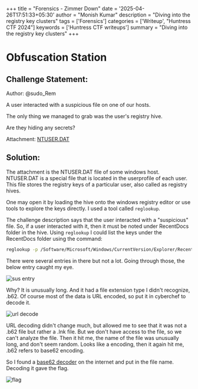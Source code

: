 +++
title = "Forensics - Zimmer Down"
date = '2025-04-26T17:51:33+05:30'
author = "Monish Kumar"
description = "Diving into the registry key clusters"
tags = ['Forensics']
categories = ['Writeup', "Huntress CTF 2024"]
keywords = ['Huntress CTF writeups']
summary = "Diving into the registry key clusters"
+++
# Obfuscation Station
## Challenge Statement:
Author: @sudo_Rem

A user interacted with a suspicious file on one of our hosts.  

The only thing we managed to grab was the user's registry hive.  

Are they hiding any secrets?

Attachment: [NTUSER.DAT](/others/huntressctf-2024/zimmer-down/NTUSER.DAT)

## Solution:
The attachment is the NTUSER.DAT file of some windows host. NTUSER.DAT is a special file that is located in the userprofile of each user. This file stores the registry keys of a particular user, also called as registry hives.

One may open it by loading the hive onto the windows registry editor or use tools to explore the keys directly. I used a tool called `reglookup`.

The challenge description says that the user interacted with a "suspicious" file. So, if a user interacted with it, then it must be noted under RecentDocs folder in the hive. Using `reglookup` I could list the keys under the RecentDocs folder using the command:

```bash
reglookup -p /Software/Microsoft/Windows/CurrentVersion/Explorer/RecentDocs NTUSER.DAT 
```

There were several entries in there but not a lot. Going through those, the below entry caught my eye.

![sus entry](/images/huntressctf-2024/zimmer-down/1.png)

Why? It is unusually long. And it had a file extension type I didn't recognize, .b62. Of course most of the data is URL encoded, so put it in cyberchef to decode it.

![url decode](/images/huntressctf-2024/zimmer-down/2.png)

URL decoding didn't change much, but allowed me to see that it was not a .b62 file but rather a .lnk file. But we don't have access to the file, so we can't analyze the file. Then it hit me, the name of the file was unusually long, and don't seem random. Looks like a encoding, then it again hit me, .b62 refers to base62 encoding.

So I found a [base62 decoder](https://base62.js.org/) on the internet and put in the file name. Decoding it gave the flag.

![flag](/images/huntressctf-2024/zimmer-down/3.png)




